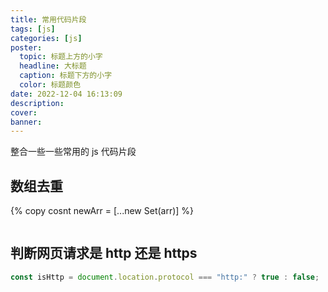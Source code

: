 ```yaml
---
title: 常用代码片段
tags: [js]
categories: [js]
poster:
  topic: 标题上方的小字
  headline: 大标题
  caption: 标题下方的小字
  color: 标题颜色
date: 2022-12-04 16:13:09
description:
cover:
banner:
---
```


整合一些一些常用的 js 代码片段

<!-- more -->

## 数组去重

{% copy
cosnt newArr = [...new Set(arr)]
%}

```js

```

## 判断网页请求是 http 还是 https

```js
const isHttp = document.location.protocol === "http:" ? true : false;
```
